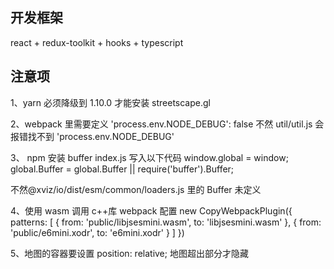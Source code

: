 ## 开发框架

react + redux-toolkit + hooks + typescript

## 注意项

1、yarn 必须降级到 1.10.0 才能安装 streetscape.gl

2、webpack 里需要定义
'process.env.NODE_DEBUG': false
不然 util/util.js 会报错找不到 'process.env.NODE_DEBUG'

3、
npm 安装 buffer
index.js 写入以下代码
window.global = window;
global.Buffer = global.Buffer || require('buffer').Buffer;

不然@xviz/io/dist/esm/common/loaders.js 里的 Buffer 未定义

4、使用 wasm 调用 c++库
webpack 配置
new CopyWebpackPlugin({
patterns: [
{ from: 'public/libjsesmini.wasm', to: 'libjsesmini.wasm' },
{ from: 'public/e6mini.xodr', to: 'e6mini.xodr' }
]
})

5、地图的容器要设置 position: relative; 地图超出部分才隐藏
